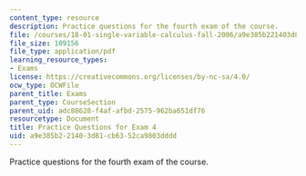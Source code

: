 ```yaml
---
content_type: resource
description: Practice questions for the fourth exam of the course.
file: /courses/18-01-single-variable-calculus-fall-2006/a9e385b221403d81cb6352ca9803dddd_prexam4a.pdf
file_size: 109156
file_type: application/pdf
learning_resource_types:
- Exams
license: https://creativecommons.org/licenses/by-nc-sa/4.0/
ocw_type: OCWFile
parent_title: Exams
parent_type: CourseSection
parent_uid: adc88628-f4af-afbd-2575-962ba651df76
resourcetype: Document
title: Practice Questions for Exam 4
uid: a9e385b2-2140-3d81-cb63-52ca9803dddd
---
```

Practice questions for the fourth exam of the course.